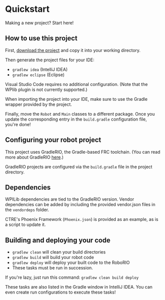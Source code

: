 # Quickstart
Making a new project? Start here!

## How to use this project
First, [download the project](https://github.com/Team980/Quickstart/archive/master.zip) and copy it into your working directory.

Then generate the project files for your IDE:
- ```gradlew idea``` (IntelliJ IDEA)
- ```gradlew eclipse``` (Eclipse)

Visual Studio Code requires no additional configuration. (Note that the WPIib plugin is not currently supported.)

When importing the project into your IDE, make sure to use the Gradle wrapper provided by the project.

Finally, move the `Robot` and `Main` classes to a different package. 
Once you update the corresponding entry in the `build.gradle` configuration file, you're done!

## Configuring your robot project
This project uses GradleRIO, the Gradle-based FRC toolchain. (You can read more about GradleRIO [here](https://github.com/wpilibsuite/GradleRIO).)

GradleRIO projects are configured via the `build.gradle` file in the project directory.

## Dependencies
WPILib dependencies are tied to the GradleRIO version.
Vendor dependencies can be added by including the provided vendor.json files in the ```vendordeps``` folder.

CTRE's Phoenix Framework (```Phoenix.json```) is provided as an example, as is a script to update it.

## Building and deploying your code
- ```gradlew clean``` will clean your build directories
- ```gradlew build``` will build your robot code
- ```gradlew deploy``` will deploy your built code to the RoboRIO
- These tasks must be run in succession.

If you're lazy, just run this command: ```gradlew clean build deploy```

These tasks are also listed in the Gradle window in IntelliJ IDEA.
You can even create run configurations to execute these tasks!